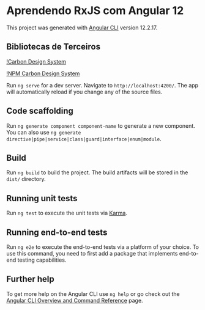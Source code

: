 # Aprendendo RxJS com Angular 12

This project was generated with [Angular CLI](https://github.com/angular/angular-cli) version 12.2.17.

## Bibliotecas de Terceiros

[!Carbon Design System](https://carbondesignsystem.com/developing/angular-tutorial/overview/)

[!NPM Carbon Design System](https://www.npmjs.com/package/carbon-components-angular/v/4.75.3)


Run `ng serve` for a dev server. Navigate to `http://localhost:4200/`. The app will automatically reload if you change any of the source files.

## Code scaffolding

Run `ng generate component component-name` to generate a new component. You can also use `ng generate directive|pipe|service|class|guard|interface|enum|module`.

## Build

Run `ng build` to build the project. The build artifacts will be stored in the `dist/` directory.

## Running unit tests

Run `ng test` to execute the unit tests via [Karma](https://karma-runner.github.io).

## Running end-to-end tests

Run `ng e2e` to execute the end-to-end tests via a platform of your choice. To use this command, you need to first add a package that implements end-to-end testing capabilities.

## Further help

To get more help on the Angular CLI use `ng help` or go check out the [Angular CLI Overview and Command Reference](https://angular.io/cli) page.
